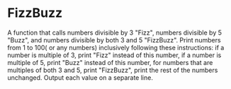 # FizzBuzz
A function that calls numbers divisible by 3 "Fizz", numbers divisible by 5 "Buzz", and numbers divisible by both 3 and 5 "FizzBuzz".
Print numbers from 1 to 100( or any numbers) inclusively following these instructions:
if a number is multiple of 3, print "Fizz" instead of this number,
if a number is multiple of 5, print "Buzz" instead of this number,
for numbers that are multiples of both 3 and 5, print "FizzBuzz",
print the rest of the numbers unchanged.
Output each value on a separate line.
